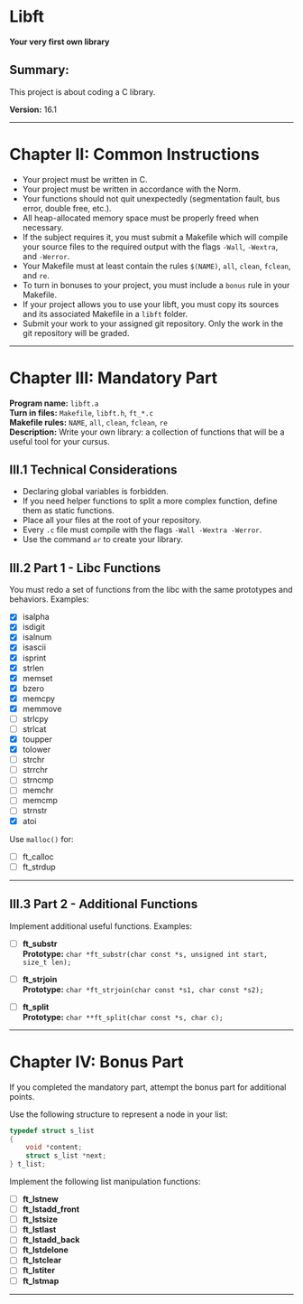 # Libft
**Your very first own library**

## Summary:
This project is about coding a C library.

**Version:** 16.1

---

# Chapter II: Common Instructions

- Your project must be written in C.
- Your project must be written in accordance with the Norm.
- Your functions should not quit unexpectedly (segmentation fault, bus error, double free, etc.).
- All heap-allocated memory space must be properly freed when necessary.
- If the subject requires it, you must submit a Makefile which will compile your source files to the required output with the flags `-Wall`, `-Wextra`, and `-Werror`.
- Your Makefile must at least contain the rules `$(NAME)`, `all`, `clean`, `fclean`, and `re`.
- To turn in bonuses to your project, you must include a `bonus` rule in your Makefile.
- If your project allows you to use your libft, you must copy its sources and its associated Makefile in a `libft` folder.
- Submit your work to your assigned git repository. Only the work in the git repository will be graded.

---

# Chapter III: Mandatory Part

**Program name:** `libft.a`  
**Turn in files:** `Makefile`, `libft.h`, `ft_*.c`  
**Makefile rules:** `NAME`, `all`, `clean`, `fclean`, `re`  
**Description:** Write your own library: a collection of functions that will be a useful tool for your cursus.

## III.1 Technical Considerations
- Declaring global variables is forbidden.
- If you need helper functions to split a more complex function, define them as static functions.
- Place all your files at the root of your repository.
- Every `.c` file must compile with the flags `-Wall -Wextra -Werror`.
- Use the command `ar` to create your library.

## III.2 Part 1 - Libc Functions
You must redo a set of functions from the libc with the same prototypes and behaviors. Examples:

- [x] isalpha
- [x] isdigit
- [x] isalnum
- [x] isascii
- [x] isprint
- [x] strlen
- [x] memset
- [x] bzero
- [x] memcpy
- [x] memmove
- [ ] strlcpy
- [ ] strlcat
- [x] toupper
- [x] tolower
- [ ] strchr
- [ ] strrchr
- [ ] strncmp
- [ ] memchr
- [ ] memcmp
- [ ] strnstr
- [x] atoi

Use `malloc()` for:
- [ ] ft_calloc 
- [ ] ft_strdup

---

## III.3 Part 2 - Additional Functions
Implement additional useful functions. Examples:

- [ ] **ft_substr**  
  **Prototype:** `char *ft_substr(char const *s, unsigned int start, size_t len);`

- [ ] **ft_strjoin**  
  **Prototype:** `char *ft_strjoin(char const *s1, char const *s2);`

- [ ] **ft_split**  
  **Prototype:** `char **ft_split(char const *s, char c);`

---

# Chapter IV: Bonus Part

If you completed the mandatory part, attempt the bonus part for additional points.

Use the following structure to represent a node in your list:

```c
typedef struct s_list
{
    void *content;
    struct s_list *next;
} t_list;
```

Implement the following list manipulation functions:

- [ ] **ft_lstnew**
- [ ] **ft_lstadd_front**
- [ ] **ft_lstsize**
- [ ] **ft_lstlast**
- [ ] **ft_lstadd_back**
- [ ] **ft_lstdelone**
- [ ] **ft_lstclear**
- [ ] **ft_lstiter**
- [ ] **ft_lstmap**

---